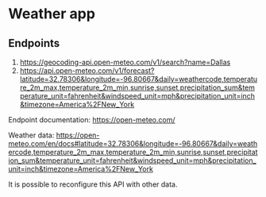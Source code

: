 # Weather app 

## Endpoints

1. https://geocoding-api.open-meteo.com/v1/search?name=Dallas
2. https://api.open-meteo.com/v1/forecast?latitude=32.78306&longitude=-96.80667&daily=weathercode,temperature_2m_max,temperature_2m_min,sunrise,sunset,precipitation_sum&temperature_unit=fahrenheit&windspeed_unit=mph&precipitation_unit=inch&timezone=America%2FNew_York

Endpoint documentation: https://open-meteo.com/

Weather data: https://open-meteo.com/en/docs#latitude=32.78306&longitude=-96.80667&daily=weathercode,temperature_2m_max,temperature_2m_min,sunrise,sunset,precipitation_sum&temperature_unit=fahrenheit&windspeed_unit=mph&precipitation_unit=inch&timezone=America%2FNew_York

It is possible to reconfigure this API with other data.